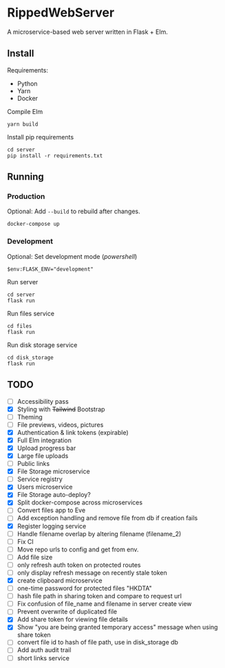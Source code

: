 # RippedWebServer

A microservice-based web server written in Flask + Elm.

## Install

Requirements:

- Python
- Yarn
- Docker

Compile Elm

```
yarn build
```

Install pip requirements

```
cd server
pip install -r requirements.txt
```

## Running

### Production

Optional: Add `--build` to rebuild after changes.

```
docker-compose up
```

### Development

Optional: Set development mode (_powershell_)

```
$env:FLASK_ENV="development"
```

Run server

```
cd server
flask run
```

Run files service

```
cd files
flask run
```

Run disk storage service

```
cd disk_storage
flask run
```

## TODO

- [ ] Accessibility pass
- [x] Styling with <s>Tailwind</s> Bootstrap
- [ ] Theming
- [ ] File previews, videos, pictures
- [x] Authentication & link tokens (expirable)
- [x] Full Elm integration
- [x] Upload progress bar
- [x] Large file uploads
- [ ] Public links
- [x] File Storage microservice
- [ ] Service registry
- [x] Users microservice
- [x] File Storage auto-deploy?
- [x] Split docker-compose across microservices
- [ ] Convert files app to Eve
- [ ] Add exception handling and remove file from db if creation fails
- [x] Register logging service
- [ ] Handle filename overlap by altering filename (filename_2)
- [ ] Fix CI
- [ ] Move repo urls to config and get from env.
- [ ] Add file size
- [ ] only refresh auth token on protected routes
- [ ] only display refresh message on recently stale token
- [x] create clipboard microservice
- [ ] one-time password for protected files "HKDTA"
- [ ] hash file path in sharing token and compare to request url
- [ ] Fix confusion of file_name and filename in server create view
- [ ] Prevent overwrite of duplicated file
- [x] Add share token for viewing file details
- [x] Show "you are being granted temporary access" message when using share token
- [ ] convert file id to hash of file path, use in disk_storage db
- [ ] Add auth audit trail
- [ ] short links service
